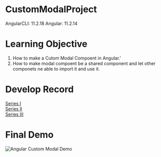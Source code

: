 # CustomModalProject
AngularCLI: 11.2.18
Angular: 11.2.14

# Learning Objective
1. How to make a Cutom Modal Compoent in Angular.'
2. How to make modal compoent be a shared component and let other componets ne able to import it and use it.

# Develop Record
[Series I](https://landy510.github.io/2022/01/13/Angular-%E5%85%B1%E7%94%A8%E5%85%83%E4%BB%B6-%E5%BD%88%E7%AA%97/)
<br>
[Series II](https://landy510.github.io/2022/01/15/Angular-%E5%85%B1%E7%94%A8%E5%85%83%E4%BB%B6-%E5%BD%88%E7%AA%97-2/)
<br>
[Series III](https://landy510.github.io/2022/01/15/Angular-%E5%85%B1%E7%94%A8%E5%85%83%E4%BB%B6-%E5%BD%88%E7%AA%97-3/)

# Final Demo
<img src="https://upload.cc/i1/2022/01/15/G1owWq.gif" alt="Angular Custom Modal Demo">
